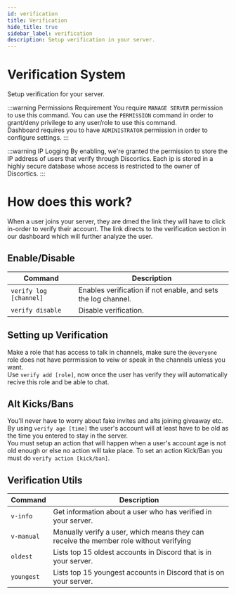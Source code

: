```yaml
---
id: verification
title: Verification
hide_title: true
sidebar_label: verification
description: Setup verification in your server.
---
```


# Verification System
Setup verification for your server.

:::warning Permissions Requirement
You require `MANAGE SERVER` permission to use this command. You can use the `PERMISSION` command in order to grant/deny privilege to any user/role to use this command.<br>
Dashboard requires you to have `ADMINISTRATOR` permission in order to configure settings.
:::

:::warning IP Logging
By enabling, we're granted the permission to store the IP address of users that verify through Discortics. Each ip is stored in a highly secure database whose access is restricted to the owner of Discortics.
:::

# How does this work?
When a user joins your server, they are dmed the link they will have to click in-order to verify their account. The link directs to the verification section in our dashboard which will further analyze the user.

## Enable/Disable

  | Command | Description |
  |--------|------------|
  |`verify log [channel]` | Enables verification if not enable, and sets the log channel.|
  |`verify disable` | Disable verification.|

## Setting up Verification
Make a role that has access to talk in channels, make sure the `@everyone` role does not have perrmission to veiw or speak in the channels unless you want.<br>
Use `verify add [role]`, now once the user has verify they will automatically recive this role and be able to chat.

## Alt Kicks/Bans
You'll never have to worry about fake invites and alts joining giveaway etc. By using `verify age [time]` the user's account will at least have to be old as the time you entered to stay in the server.<br>
You must setup an action that will happen when a user's account age is not old enough or else no action will take place. To set an action Kick/Ban you must do `verify action [kick/ban]`.

## Verification Utils

  | Command | Description |
  |--------|------------|
  |`v-info` | Get information about a user who has verified in your server.|
  |`v-manual` | Manually verify a user, which means they can receive the member role without verifying|
  |`oldest` | Lists top 15 oldest accounts in Discord that is in your server.|
  |`youngest` | Lists top 15 youngest accounts in Discord that is on your server.|
